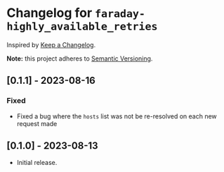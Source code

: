 # Changelog for `faraday-highly_available_retries`

Inspired by [Keep a Changelog](https://keepachangelog.com/en/1.0.0/).

**Note:** this project adheres to [Semantic Versioning](https://semver.org/spec/v2.0.0.html).

## [0.1.1] - 2023-08-16
### Fixed
- Fixed a bug where the `hosts` list was not be re-resolved on each new request made

## [0.1.0] - 2023-08-13

*   Initial release.
